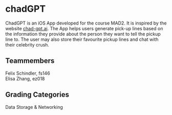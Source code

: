 # chadGPT

ChadGPT is an iOS App developed for the course MAD2.
It is inspired by the website [chad-gpt.ai](https://www.chad-gpt.ai).
The App helps users generate pick-up lines based on the information they provide about the person they want to tell the pickup line to.
The user may also store their favourite pickup lines and chat with their celebrity crush.

## Teammembers
Felix Schindler, fs146\
Elisa Zhang, ez018

## Grading Categories

Data Storage & Networking
